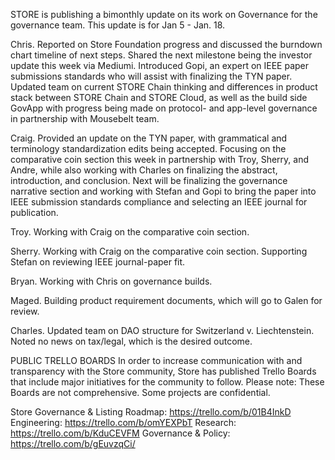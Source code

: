 STORE is publishing a bimonthly update on its work on Governance for the governance team. This update is for Jan 5 - Jan. 18.

Chris. Reported on Store Foundation progress and discussed the burndown chart timeline of next steps. Shared the next milestone being the investor update this week via Mediumi. Introduced Gopi, an expert on IEEE paper submissions standards who will assist with finalizing the TYN paper. Updated team on current STORE Chain thinking and differences in product stack between STORE Chain and STORE Cloud, as well as the build side GovApp with progress being made on protocol- and app-level governance in partnership with Mousebelt team.

Craig. Provided an update on the TYN paper, with grammatical and terminology standardization edits being accepted. Focusing on the comparative coin section this week in partnership with Troy, Sherry, and Andre, while also working with Charles on finalizing the abstract, introduction, and conclusion. Next will be finalizing the governance narrative section and working with Stefan and Gopi to bring the paper into IEEE submission standards compliance and selecting an IEEE journal for publication.

Troy. Working with Craig on the comparative coin section.

Sherry. Working with Craig on the comparative coin section. Supporting Stefan on reviewing IEEE journal-paper fit.

Bryan. Working with Chris on governance builds.

Maged. Building product requirement documents, which will go to Galen for review.

Charles. Updated team on DAO structure for Switzerland v. Liechtenstein. Noted no news on tax/legal, which is the desired outcome. 

PUBLIC TRELLO BOARDS
In order to increase communication with and transparency with the Store community, Store has published Trello Boards that include major initiatives for the community to follow. Please note: These Boards are not comprehensive. Some projects are confidential.

Store Governance & Listing Roadmap: https://trello.com/b/01B4InkD
Engineering: https://trello.com/b/omYEXPbT
Research: https://trello.com/b/KduCEVFM
Governance & Policy: https://trello.com/b/gEuvzqCi/

